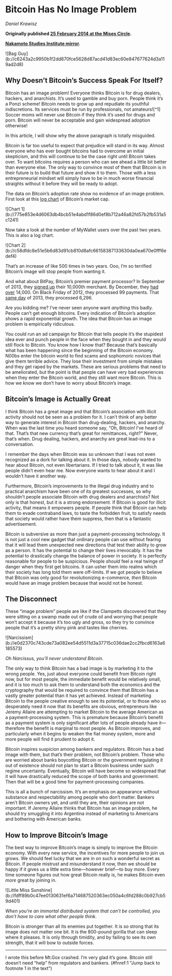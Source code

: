 # Bitcoin Has No Image Problem

_Daniel Krawisz_

**Originally published [25 February 2014 at the Mises Circle](http://themisescircle.org/blog/2014/02/25/bitcoin-has-no-image-problem/).**

**[Nakamoto Studies Institute mirror](https://nakamotostudies.org/literature/bitcoin-has-no-image-problem/).**

<div class="my-4 text-center">![Bag Guy](b://c6243a2c9950b1f2dd870fce5628d87acd41d83ec60e847677624d3a119ad2d8)</div>

## Why Doesn’t Bitcoin’s Success Speak For Itself?

Bitcoin has an image problem! Everyone thinks Bitcoin is for drug dealers, hackers, and anarchists. It’s used to gamble and buy porn. People think it’s a Ponzi scheme! Bitcoin needs to grow up and repudiate its youthful indiscretions. Its services must be run by professionals, not amateurs![^1] Soccer moms will never use Bitcoin if they think it’s used for drugs and porn. Bitcoin will never be acceptable and gain widespread adoption otherwise!

In this article, I will show why the above paragraph is totally misguided.

Bitcoin is far too useful to expect that prejudice will stand in its way. Almost everyone who has ever bought bitcoins had to overcome an initial skepticism, and this will continue to be the case right until Bitcoin takes over. To want bitcoins requires a person who can see ahead a little bit better than everyone else. The only way to convince most of them that Bitcoin is in their future is to build that future and show it to them. Those with a less entrepreneurial mindset will simply have to be in much worse financial straights without it before they will be ready to adopt.

The data on Bitcoin’s adoption rate show no evidence of an image problem. First look at this [log chart](https://en.wikipedia.org/wiki/Logarithmic_scale) of Bitcoin’s market cap.

<div class="my-4 text-center">![Chart 1](b://775e853e4d6063db4bcb51e4abd1f86d0ef8b712a46a82fd57b2fb531a5c1241)</div>

Now take a look at the number of MyWallet users over the past two years. This is also a log chart.

<div class="my-4 text-center">![Chart 2](b://c58dfdc8e51e5b6d83d91cb810d8afc66158387133630da0ea670e0fff6edef4)</div>

That’s an increase of like 500 times in two years. Ooo, I’m so terrified Bitcoin’s image will stop people from wanting it.

And what about BitPay, Bitcoin’s premier payment processor? In September of 2013, they [signed up](http://blog.bitpay.com/2013/12/11/bitpay-exceeds-100-000-000-in-bitcoin-transactions-processed.html) their 10,000th merchant. By December, they [had over](http://blog.bitpay.com/2013/12/02/bitpay-drives-explosive-growth-in-bitcoin-commerce.html) 14,000\. On Black Friday of 2012, they processed 99 payments. That [same day](http://blog.bitpay.com/2013/12/02/bitpay-drives-explosive-growth-in-bitcoin-commerce.html) of 2013, they processed 6,296.

Are you kidding me? I’ve never seen anyone want _anything_ this badly. People can’t get enough bitcoins. Every indication of Bitcoin’s adoption shows a rapid exponential growth. The idea that Bitcoin has an image problem is empirically ridiculous.

You could run an ad campaign for Bitcoin that tells people it’s the stupidest idea ever and punch people in the face when they bought in and they would still flock to Bitcoin. You know how I know that? Because that’s basically what has been happening since the beginning of the Bitcoin economy. N00bs enter the bitcoin world to find scams and sophomoric novices that give them terrible advice. They lose their investment from simple mistakes and they get raped by the markets. These are serious problems that need to be ameliorated, but the point is that people can have very bad experiences when they enter the Bitcoin world, and they still want more Bitcoin. This is how we know we don’t have to worry about Bitcoin’s image.

## Bitcoin’s Image is Actually Great

I think Bitcoin has a great image and that Bitcoin’s association with illicit activity should not be seen as a problem for it. I can’t think of any better way to generate interest in Bitcoin than drug-dealing, hackers, and anarchy. When was the last time you heard someone say, “Oh, Bitcoin! I’ve heard of that. That’s that new currency that’s great for remittances, right?” Never, that’s when. Drug dealing, hackers, and anarchy are great lead-ins to a conversation.

I remember the days when Bitcoin was so unknown that I was not even recognized as a dork for talking about it. In those days, nobody wanted to hear about Bitcoin, not even libertarians. If I tried to talk about it, it was like people didn’t even hear me. Now everyone wants to hear about it and I wouldn’t have it another way.

Furthermore, Bitcoin’s improvements to the illegal drug industry and to practical anarchism have been one of its greatest successes, so why shouldn’t people associate Bitcoin with drug dealers and anarchists? Not only is that honest, but it is a strong endorsement. If Bitcoin is good for illicit activity, that means it empowers people. If people think that Bitcoin can help them to evade contraband laws, to taste the forbidden fruit, to satisfy needs that society would rather have them suppress, then that is a fantastic advertisement.

Bitcoin is subversive as more than just a payment-processing technology. It is not just a cool new gadget that ordinary people can use without fearing that it will lead them unexpected new directions that test their ability to grow as a person. It has the potential to change their lives irrevocably. It has the potential to drastically change the balance of power in society. It is perfectly reasonable for people to be suspicious. People _should_ feel a real twinge of danger when they first get bitcoins. It can usher them into realms which their society has long told them were off-limits. If we got people to believe that Bitcoin was only good for revolutionizing e-commerce, _then_ Bitcoin would have an image problem because that would not be honest.

## The Disconnect

These “image problem” people are like if the Clampetts discovered that they were sitting on a swamp made out of crude oil and worrying that people won’t accept it because it’s too ugly and gross, so they try to convince people that it’s a pretty shiny pink and tastes like cherries.

<div class="my-4 text-center">![Narcissism](b://e0d2370c743cde73a082ee54d5511d3a37715c036dae2cc2fbcd6163a6185573)</div>

_Oh Narcissus, you’ll never understand Bitcoin._

</div>

The only way to think Bitcoin has a bad image is by marketing it to the wrong people. Yes, just about everyone could benefit from Bitcoin right now, but for most people, the immediate benefit would be relatively small, and it is too much to ask them to understand both the economics and the cryptography that would be required to convince them that Bitcoin has a vastly greater potential than it has yet achieved. Instead of marketing Bitcoin to the people creative enough to see its potential, or to those who so desperately need it now that its benefits are obvious, entrepreneurs like Jeremy Allaire are attempting to market Bitcoin to the average American as a payment-processing system. This is premature because Bitcoin’s benefit as a payment system is only significant after lots of people already have it—therefore the benefit is marginal to most people. As Bitcoin improves, and particularly when it begins to weaken the fiat money system, more and more people will find it prudent to adopt it.

Bitcoin inspires suspicion among bankers and regulators. Bitcoin has a bad image with them, but that’s their problem, not Bitcoin’s problem. Those who are worried about banks boycotting Bitcoin or the government regulating it out of existence should not plan to start a Bitcoin business under such regime uncertainty. Eventually, Bitcoin will have become so widespread that it will have drastically reduced the scope of both banks and government. Then that will be a good time for payment-processing companies.

This is all a bunch of narcissism. It’s an emphasis on appearance without substance and respectability among people who don’t matter. Bankers aren’t Bitcoin owners yet, and until they are, their opinions are not important. If Jeremy Allaire thinks that Bitcoin has an image problem, he should try smuggling it into Argentina instead of marketing to Americans and bothering with American banks.

## How to Improve Bitcoin’s Image

The best way to improve Bitcoin’s image is simply to improve the Bitcoin economy. With every new service, the incentives for more people to join us grows. We should feel lucky that we are in on such a wonderful secret as Bitcoin. If people mistrust and misunderstand it now, then we should be happy if it gives us a little extra time—however brief—to buy more. Every time someone figures out how great Bitcoin really is, he makes Bitcoin even _more_ great by joining in.

<div class="my-4 text-center">![Little Miss Sunshine](b://fdff89b0c47ee0130631ef6a714687520363ec050a4c6fd288c0b927cb59d401)</div>

_When you’re an immortal distributed system that can’t be controlled, you don’t have to care what other people think._

</div>

Bitcoin is stronger than all its enemies put together. It is so strong that its image does not matter one bit. It is the 800-pound gorilla that can sleep where it pleases. It is only through timidity, and by failing to see its own strength, that it will bow to outside forces.



* * *

 I wrote this before Mt.Gox crashed. I’m very glad it’s gone. Bitcoin still doesn’t need “help” from regulators and bankers. (#fnref:1 "Jump back to footnote 1 in the text")

